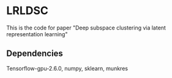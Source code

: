 # LRLDSC
This is the code for  paper "Deep subspace clustering via latent representation learning"

## Dependencies

Tensorflow-gpu-2.6.0, numpy, sklearn, munkres
